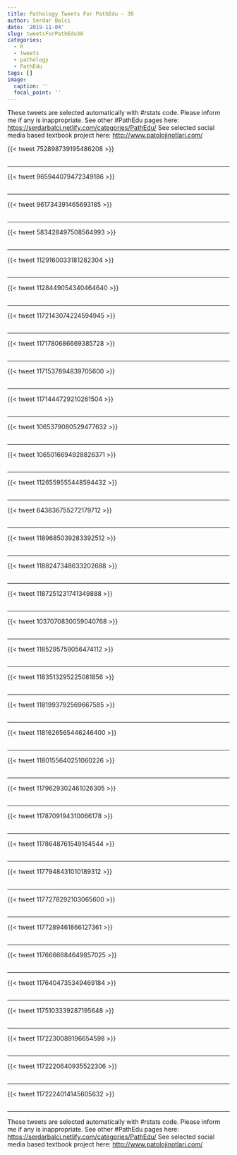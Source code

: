 ```yaml
---
title: Pathology Tweets For PathEdu - 38
author: Serdar Balci
date: '2019-11-04'
slug: tweetsForPathEdu38
categories:
  - R
  - tweets
  - pathology
  - PathEdu
tags: []
image:
  caption: ''
  focal_point: ''
---
```



These tweets are selected automatically with #rstats code. Please inform me if any is inappropriate.
See other #PathEdu pages here: https://serdarbalci.netlify.com/categories/PathEdu/ 
See selected social media based textbook project here: http://www.patolojinotlari.com/

{{< tweet 752898739195486208 >}}
<br>
<br>
<hr>
{{< tweet 965944079472349186 >}}
<br>
<br>
<hr>
{{< tweet 961734391465693185 >}}
<br>
<br>
<hr>
{{< tweet 583428497508564993 >}}
<br>
<br>
<hr>
{{< tweet 1129160033181282304 >}}
<br>
<br>
<hr>
{{< tweet 1128449054340464640 >}}
<br>
<br>
<hr>
{{< tweet 1172143074224594945 >}}
<br>
<br>
<hr>
{{< tweet 1171780686669385728 >}}
<br>
<br>
<hr>
{{< tweet 1171537894839705600 >}}
<br>
<br>
<hr>
{{< tweet 1171444729210261504 >}}
<br>
<br>
<hr>
{{< tweet 1065379080529477632 >}}
<br>
<br>
<hr>
{{< tweet 1065016694928826371 >}}
<br>
<br>
<hr>
{{< tweet 1126559555448594432 >}}
<br>
<br>
<hr>
{{< tweet 643836755272179712 >}}
<br>
<br>
<hr>
{{< tweet 1189685039283392512 >}}
<br>
<br>
<hr>
{{< tweet 1188247348633202688 >}}
<br>
<br>
<hr>
{{< tweet 1187251231741349888 >}}
<br>
<br>
<hr>
{{< tweet 1037070830059040768 >}}
<br>
<br>
<hr>
{{< tweet 1185295759056474112 >}}
<br>
<br>
<hr>
{{< tweet 1183513295225081856 >}}
<br>
<br>
<hr>
{{< tweet 1181993792569667585 >}}
<br>
<br>
<hr>
{{< tweet 1181626565446246400 >}}
<br>
<br>
<hr>
{{< tweet 1180155640251060226 >}}
<br>
<br>
<hr>
{{< tweet 1179629302461026305 >}}
<br>
<br>
<hr>
{{< tweet 1178709194310066178 >}}
<br>
<br>
<hr>
{{< tweet 1178648761549164544 >}}
<br>
<br>
<hr>
{{< tweet 1177948431010189312 >}}
<br>
<br>
<hr>
{{< tweet 1177278292103065600 >}}
<br>
<br>
<hr>
{{< tweet 1177289461866127361 >}}
<br>
<br>
<hr>
{{< tweet 1176666684649857025 >}}
<br>
<br>
<hr>
{{< tweet 1176404735349469184 >}}
<br>
<br>
<hr>
{{< tweet 1175103339287195648 >}}
<br>
<br>
<hr>
{{< tweet 1172230089196654598 >}}
<br>
<br>
<hr>
{{< tweet 1172220640935522306 >}}
<br>
<br>
<hr>
{{< tweet 1172224014145605632 >}}
<br>
<br>
<hr>


These tweets are selected automatically with #rstats code. Please inform me if any is inappropriate.
See other #PathEdu pages here: https://serdarbalci.netlify.com/categories/PathEdu/ 
See selected social media based textbook project here: http://www.patolojinotlari.com/
